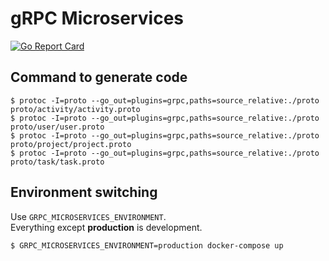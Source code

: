 # gRPC Microservices

[![Go Report Card](https://goreportcard.com/badge/github.com/178inaba/grpc-microservices)](https://goreportcard.com/report/github.com/178inaba/grpc-microservices)

## Command to generate code

```console
$ protoc -I=proto --go_out=plugins=grpc,paths=source_relative:./proto proto/activity/activity.proto
$ protoc -I=proto --go_out=plugins=grpc,paths=source_relative:./proto proto/user/user.proto
$ protoc -I=proto --go_out=plugins=grpc,paths=source_relative:./proto proto/project/project.proto
$ protoc -I=proto --go_out=plugins=grpc,paths=source_relative:./proto proto/task/task.proto
```

## Environment switching

Use `GRPC_MICROSERVICES_ENVIRONMENT`.  
Everything except **production** is development.

```console
$ GRPC_MICROSERVICES_ENVIRONMENT=production docker-compose up
```

